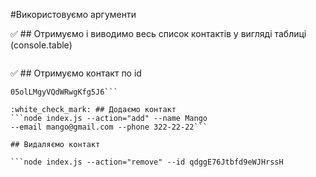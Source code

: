 #Використовуємо аргументи

:white_check_mark: ## Отримуємо і виводимо весь список контактів у вигляді
таблиці (console.table)

```node index.js --action="list"
```

:white_check_mark: ## Отримуємо контакт по id

````node index.js --action="get" --id
05olLMgyVQdWRwgKfg5J6```

:white_check_mark: ## Додаємо контакт
```node index.js --action="add" --name Mango
--email mango@gmail.com --phone 322-22-22```

## Видаляємо контакт

```node index.js --action="remove" --id qdggE76Jtbfd9eWJHrssH
````
